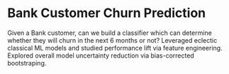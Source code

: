 # Bank Customer Churn Prediction
 Given a Bank customer, can we build a classifier which can determine whether they will churn in the next 6 months or not?
 Leveraged eclectic classical ML models and studied performance lift via feature engineering. Explored overall model uncertainty reduction via bias-corrected bootstraping.
